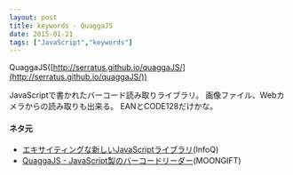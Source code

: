 ```yaml
---
layout: post
title: keywords - QuaggaJS
date: 2015-01-21
tags: ["JavaScript","keywords"]
---
```


QuaggaJS([http://serratus.github.io/quaggaJS/](http://serratus.github.io/quaggaJS/))

JavaScriptで書かれたバーコード読み取りライブラリ。
画像ファイル、Webカメラからの読み取りも出来る。
EANとCODE128だけかな。

#### ネタ元

*   [エキサイティングな新しいJavaScriptライブラリ](http://www.infoq.com/jp/news/2015/01/new-javascript-libraries)(InfoQ)
*   [QuaggaJS - JavaScript製のバーコードリーダー](http://www.moongift.jp/2014/12/quaggajs-javascript%E8%A3%BD%E3%81%AE%E3%83%90%E3%83%BC%E3%82%B3%E3%83%BC%E3%83%89%E3%83%AA%E3%83%BC%E3%83%80%E3%83%BC/)(MOONGIFT)